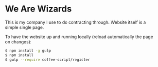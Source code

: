 We Are Wizards
===============

This is my company I use to do contracting through.
Website itself is a simple single page.

To have the website up and running locally (reload automatically the page on changes):

```bash
$ npm install -g gulp
$ npm install
$ gulp --require coffee-script/register
```

